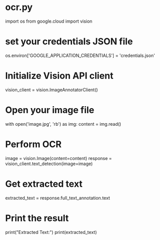 # ocr.py

import os
from google.cloud import vision

# set your credentials JSON file
os.environ['GOOGLE_APPLICATION_CREDENTIALS'] = 'credentials.json'

# Initialize Vision API client
vision_client = vision.ImageAnnotatorClient()

# Open your image file
with open('image.jpg', 'rb') as img:
    content = img.read()

# Perform OCR
image = vision.Image(content=content)
response = vision_client.text_detection(image=image)

# Get extracted text
extracted_text = response.full_text_annotation.text

# Print the result
print("Extracted Text:")
print(extracted_text)
